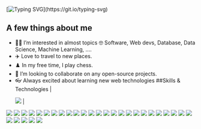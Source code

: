 [![Typing SVG](https://readme-typing-svg.demolab.com/?lines=Hello+there!;Im+Camilla;Welcome!)](https://git.io/typing-svg)
## A few things about me
- 🧑‍💻 I’m interested in almost topics 🤓 Software, Web devs, Database, Data Science, Machine Learning, .... 
- ✈️ Love to travel to new places.
- ♟️ In my free time, I play chess.
- 💞️ I’m looking to collaborate on any open-source projects.
- 👓 Always excited about learning new web technologies
##Skills & Technologies
|<p align="left"> <img src="https://img.shields.io/badge/Google%20Gemini-8E75B2?style=for-the-badge&logo=googlegemini&logoColor=white"/> |
<img src="https://img.shields.io/badge/Wordpress-21759B?style=for-the-badge&logo=wordpress&logoColor=white"/> 
<img src="https://img.shields.io/badge/Amazon_AWS-FF9900?style=for-the-badge&logo=amazonaws&logoColor=white"/> 
<img src="https://img.shields.io/badge/Cloudflare-F38020?style=for-the-badge&logo=Cloudflare&logoColor=white"/> 
<img src="https://img.shields.io/badge/Oracle-F80000?style=for-the-badge&logo=oracle&logoColor=black"/>
<img src="https://img.shields.io/badge/MongoDB-4EA94B?style=for-the-badge&logo=mongodb&logoColor=white"/> 
<img src="https://img.shields.io/badge/MySQL-005C84?style=for-the-badge&logo=mysql&logoColor=white"/> 
<img src="https://img.shields.io/badge/Sqlite-003B57?style=for-the-badge&logo=sqlite&logoColor=white"/> 
<img src="https://img.shields.io/badge/PostgreSQL-316192?style=for-the-badge&logo=postgresql&logoColor=white"/> 
<img src="https://img.shields.io/badge/Pexels-05A081?style=for-the-badge&logo=pexels&logoColor=white"/> 
<img src="https://img.shields.io/badge/Apache-D22128?style=for-the-badge&logo=Apache&logoColor=white"/> 
<img src="https://img.shields.io/badge/firebase-ffca28?style=for-the-badge&logo=firebase&logoColor=black"/> 
<img src="https://img.shields.io/badge/Node%20js-339933?style=for-the-badge&logo=nodedotjs&logoColor=white"/> 
<img src="https://img.shields.io/badge/React-20232A?style=for-the-badge&logo=react&logoColor=61DAFB"/> 
<img src="https://img.shields.io/badge/Shell_Script-121011?style=for-the-badge&logo=gnu-bash&logoColor=white"/> 
<img src="https://img.shields.io/badge/C%2B%2B-00599C?style=for-the-badge&logo=c%2B%2B&logoColor=white"/> 
<img src="https://img.shields.io/badge/C%23-239120?style=for-the-badge&logo=csharp&logoColor=white"/> 
<img src="https://img.shields.io/badge/CSS3-1572B6?style=for-the-badge&logo=css3&logoColor=white"/> 
<img src="https://img.shields.io/badge/HTML5-E34F26?style=for-the-badge&logo=html5&logoColor=white"/> 
<img src="https://img.shields.io/badge/JavaScript-323330?style=for-the-badge&logo=javascript&logoColor=F7DF1E"/> 
<img src="https://img.shields.io/badge/json-5E5C5C?style=for-the-badge&logo=json&logoColor=white"/> 
<img src="https://img.shields.io/badge/PHP-777BB4?style=for-the-badge&logo=php&logoColor=white"/> 
<img src="https://img.shields.io/badge/Python-FFD43B?style=for-the-badge&logo=python&logoColor=blue"/> 
<img src="https://img.shields.io/badge/Rust-black?style=for-the-badge&logo=rust&logoColor=#E57324"/> 
<img src="https://img.shields.io/badge/TensorFlow-FF6F00?style=for-the-badge&logo=TensorFlow&logoColor=white"/> 
<img src="https://img.shields.io/badge/ChatGPT-74aa9c?style=for-the-badge&logo=openai&logoColor=white"/>  
<img src="https://img.shields.io/badge/dialogflow-FF9800?style=for-the-badge&logo=dialogflow&logoColor=white"/> 
<img src="https://img.shields.io/badge/Keras-FF0000?style=for-the-badge&logo=keras&logoColor=white"/> 
<img src="https://img.shields.io/badge/PyTorch-EE4C2C?style=for-the-badge&logo=pytorch&logoColor=white"/> 
<img src="https://img.shields.io/badge/Pandas-2C2D72?style=for-the-badge&logo=pandas&logoColor=white"/> 
<img src="https://img.shields.io/badge/Numpy-777BB4?style=for-the-badge&logo=numpy&logoColor=white"/> </p>
<br> <br/>
